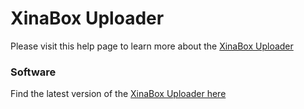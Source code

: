 # XinaBox Uploader

Please visit this help page to learn more about the [XinaBox Uploader](https://maxiq.space/pages/using-xinabox-uploader)

### Software
Find the latest version of the [XinaBox Uploader here](https://github.com/xinabox/XinaBoxUploader/releases/latest)



